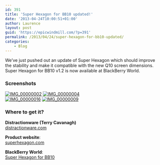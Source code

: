 ```yaml
---
id: 391
title: 'Super Hexagon for BB10 updated!'
date: '2013-04-24T10:00:51+01:00'
author: Laurence
layout: post
guid: 'https://epicwindmill.com/?p=391'
permalink: /2013/04/24/super-hexagon-for-bb10-updated/
categories:
    - Blog
---
```


We’ve just pushed out an update of Super Hexagon which should improve the stability and make it compatible with the new Q10 screen dimensions. Super Hexagon for BB10 v1.2 is now available at BlackBerry World.

### Screenshots

[![IMG_00000002](https://epicwindmill.com/wp-content/uploads/2013/04/IMG_00000002-150x150.png)](https://epicwindmill.com/wp-content/uploads/2013/04/IMG_00000002.png) [![IMG_00000004](https://epicwindmill.com/wp-content/uploads/2013/04/IMG_00000004-150x150.png)](https://epicwindmill.com/wp-content/uploads/2013/04/IMG_00000004.png)  
[![IMG_00000016](https://epicwindmill.com/wp-content/uploads/2013/04/IMG_00000016-150x150.png)](https://epicwindmill.com/wp-content/uploads/2013/04/IMG_00000016.png) [![IMG_00000009](https://epicwindmill.com/wp-content/uploads/2013/04/IMG_00000009-150x150.png)](https://epicwindmill.com/wp-content/uploads/2013/04/IMG_00000009.png)

### Where to get it?

**Distractionware (Terry Cavanagh)**  
[distractionware.com](http://distractionware.com)

**Product website**:  
[superhexagon.com](http://superhexagon.com/)

**BlackBerry World**:  
[Super Hexagon for BB10](http://appworld.blackberry.com/webstore/content/22507872/)
